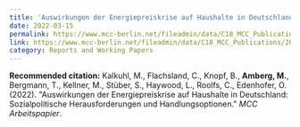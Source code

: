 ```yaml
---
title: 'Auswirkungen der Energiepreiskrise auf Haushalte in Deutschland'
date: 2022-03-15
permalink: https://www.mcc-berlin.net/fileadmin/data/C18_MCC_Publications/2022_MCC_Auswirkungen_der_Energiepreiskrise_auf_Haushalte.pdf
link: https://www.mcc-berlin.net/fileadmin/data/C18_MCC_Publications/2022_MCC_Auswirkungen_der_Energiepreiskrise_auf_Haushalte.pdf
category: Reports and Working Papers
---
```


**Recommended citation:**
Kalkuhl, M., Flachsland, C., Knopf, B., <b>Amberg, M.</b>, Bergmann, T., Kellner, M., Stüber, S., Haywood, L., Roolfs, C., Edenhofer, O. (2022). &quot;Auswirkungen der Energiepreiskrise auf Haushalte in Deutschland: Sozialpolitische Herausforderungen und Handlungsoptionen.&quot; <i>MCC Arbeitspapier</i>.